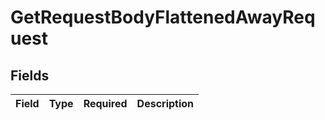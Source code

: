 # GetRequestBodyFlattenedAwayRequest


## Fields

| Field       | Type        | Required    | Description |
| ----------- | ----------- | ----------- | ----------- |